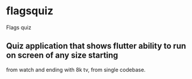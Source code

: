 # flagsquiz

Flags quiz

## Quiz application that shows flutter ability to run on screen of any size starting
 from watch and ending with 8k tv, from single codebase.

